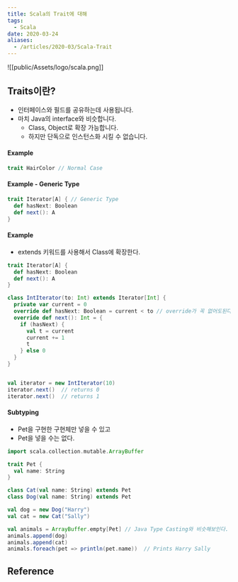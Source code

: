 ```yaml
---
title: Scala의 Trait에 대해
tags:
  - Scala
date: 2020-03-24
aliases: 
  - /articles/2020-03/Scala-Trait
---
```


![[public/Assets/logo/scala.png]]

## Traits이란?
- 인터페이스와 필드를 공유하는데 사용됩니다.
- 마치 Java의 interface와 비슷합니다.
    - Class, Object로 확장 가능합니다.
    - 하지만 단독으로 인스턴스화 시킬 수 없습니다.

#### Example
```scala
trait HairColor // Normal Case
```

#### Example - Generic Type
```scala
trait Iterator[A] { // Generic Type
  def hasNext: Boolean
  def next(): A
}
```

#### Example
- extends 키워드를 사용해서 Class에 확장한다.

```scala
trait Iterator[A] {
  def hasNext: Boolean
  def next(): A
}

class IntIterator(to: Int) extends Iterator[Int] {
  private var current = 0
  override def hasNext: Boolean = current < to // override가 꼭 없어도된다.
  override def next(): Int = {
    if (hasNext) {
      val t = current
      current += 1
      t
    } else 0
  }
}


val iterator = new IntIterator(10)
iterator.next()  // returns 0
iterator.next()  // returns 1
```


#### Subtyping
- Pet을 구현한 구현체만 넣을 수 있고
- Pet을 넣을 수는 없다.

```scala
import scala.collection.mutable.ArrayBuffer

trait Pet {
  val name: String
}

class Cat(val name: String) extends Pet
class Dog(val name: String) extends Pet

val dog = new Dog("Harry")
val cat = new Cat("Sally")

val animals = ArrayBuffer.empty[Pet] // Java Type Casting와 비슷해보인다.
animals.append(dog)
animals.append(cat)
animals.foreach(pet => println(pet.name))  // Prints Harry Sally
```

## Reference
